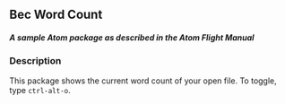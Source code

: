 ## Bec Word Count
##### A sample Atom package as described in the Atom Flight Manual

### Description
This package shows the current word count of your open file. To toggle, type `ctrl-alt-o`.
